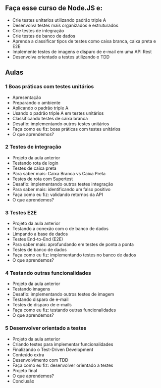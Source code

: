 ## Faça esse curso de Node.JS e:

- Crie testes unitarios utilizando padrão triple A
- Desenvolva testes mais organizados e estruturados
- Crie testes de integração
- Crie testes de banco de dados
- Aprenda a classificar tipos de testes como caixa branca, caixa preta e E2E
- Implemente testes de imagens e disparo de e-mail em uma API Rest
- Desenvolva orientado a testes utilizando o TDD

## Aulas

### 1 Boas práticas com testes unitários
- Apresentação
- Preparando o ambiente
- Aplicando o padrão triple A
- Usando o padrão triple A em testes unitários
- Classificando testes de caixa branca
- Desafio: implementando outros testes unitários
- Faça como eu fiz: boas práticas com testes unitários
- O que aprendemos?
### 2 Testes de integração
- Projeto da aula anterior
- Testando rota de login
- Testes de caixa preta
- Para saber mais: Caixa Branca vs Caixa Preta
- Testes de rota com Supertest
- Desafio: implementando outros testes integração
- Para saber mais: identificando um falso positivo
- Faça como eu fiz: validando retornos da API
- O que aprendemos?
    
### 3 Testes E2E
- Projeto da aula anterior
- Testando a conexão com o de banco de dados
- Limpando a base de dados
- Testes End-to-End (E2E)
- Para saber mais: aprofundando em testes de ponta a ponta
- Testes de banco de dados
- Faça como eu fiz: implementando testes no banco de dados
- O que aprendemos?

### 4 Testando outras funcionalidades
- Projeto da aula anterior
- Testando imagens
- Desafio: implementando outros testes de imagem
- Testando disparo de e-mail
- Testes de disparo de e-mails
- Faça como eu fiz: testando outras funcionalidades
- O que aprendemos?

### 5 Desenvolver orientado a testes
- Projeto da aula anterior
- Criando testes para implementar funcionalidades
- Finalizando o Test-Driven Development
- Conteúdo extra
- Desenvolvimento com TDD
- Faça como eu fiz: desenvolver orientado a testes
- Projeto final
- O que aprendemos?
- Conclusão
